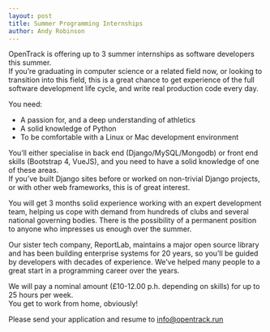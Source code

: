 ```yaml
---
layout: post
title: Summer Programming Internships
author: Andy Robinson
---
```

OpenTrack is offering up to 3 summer internships as software developers this summer.  
If you’re graduating in computer science or a related field now, or looking to 
transition into this field, this is a great chance to get experience of the full 
software development life cycle, and write real production code every day.

You need: 
 - A passion for, and a deep understanding of athletics
 - A solid knowledge of Python
 - To be comfortable with a Linux or Mac development environment 

You’ll either specialise in back end (Django/MySQL/Mongodb) or front end skills 
(Bootstrap 4, VueJS), and you need to have a solid knowledge of one of these areas.  
If you’ve built Django sites before or worked on non-trivial Django projects, or 
with other web frameworks, this is of great interest.

You will get 3 months solid experience working with an expert development team, 
helping us cope with demand from hundreds of clubs and several national governing 
bodies.   There is the possibility of a permanent position to anyone who impresses 
us enough over the summer.

Our sister tech company, ReportLab, maintains a major open source library and has been 
building enterprise systems for 20 years, so you’ll be guided by developers with decades 
of experience.   We’ve helped many people to a great start in a programming career over the years.

We will pay a nominal amount (£10-12.00 p.h. depending on skills) for up to 25 hours per week.  
You get to work from home, obviously!

Please send your application and resume to info@opentrack.run
